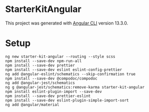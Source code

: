 # StarterKitAngular

This project was generated with [Angular CLI](https://github.com/angular/angular-cli) version 13.3.0.

# Setup

```
ng new starter-kit-angular --routing --style scss
npm install --save-dev npm-run-all
npm install --save-dev prettier
npm install --save-dev eslint eslint-config-prettier
ng add @angular-eslint/schematics --skip-confirmation true
npm install --save-dev @compodoc/compodoc
ng add @angular-jest/schematics
ng g @angular-jest/schematics:remove-karma starter-kit-angular
npm install eslint-plugin-import --save-dev
npm install --save-dev prettier-eslint
npm install --save-dev eslint-plugin-simple-import-sort
ng add @angular/material
```
